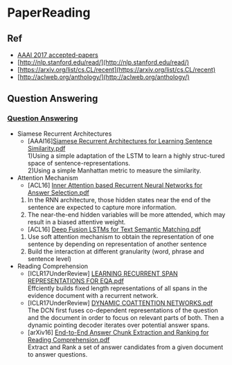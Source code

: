 # PaperReading

## Ref
- [AAAI 2017 accepted-papers](http://www.aaai.org/Conferences/AAAI/2017/aaai17accepted-papers.pdf)
- [http://nlp.stanford.edu/read/](http://nlp.stanford.edu/read/)
- [https://arxiv.org/list/cs.CL/recent](https://arxiv.org/list/cs.CL/recent)
- [http://aclweb.org/anthology/](http://aclweb.org/anthology/)  

## Question Answering

### [Question Answering](https://github.com/ECNUICA/PaperReading/tree/master/Question%20Answering)
- Siamese Recurrent Architectures
  - [AAAI16][Siamese Recurrent Architectures for Learning Sentence Similarity.pdf](https://github.com/ECNUICA/PaperReading/blob/master/Question%20Answering/1-AAAI16-Mueller-Siamese%20Recurrent%20Architectures%20for%20Learning%20Sentence%20Similarity.pdf)  
  1)Using a simple adaptation of the LSTM to learn a highly struc-tured space of sentence-representations.  
  2)Using a simple Manhattan metric to measure the similarity.
- Attention Mechanism
  - [ACL16] [Inner Attention based Recurrent Neural Networks for Answer Selection.pdf](https://github.com/ECNUICA/PaperReading/blob/master/Question%20Answering/3-ACL16-CAS-Inner%20Attention%20based%20Recurrent%20Neural%20Networks%20for%20Answer%20Selection.pdf)  
  1) In the RNN architecture, those hidden states near the end of the sentence are expected to capture more information.  
  2) The near-the-end hidden variables will be more attended, which may result in a biased attentive weight.  
  - [ACL16] [Deep Fusion LSTMs for Text Semantic Matching.pdf](https://github.com/ECNUICA/PaperReading/blob/master/Question%20Answering/4-ACL16-FDU-Deep%20Fusion%20LSTMs%20for%20Text%20Semantic%20Matching.pdf)  
  1) Use soft attention mechanism to obtain the representation of one sentence by depending on representation of another sentence  
  2) Build the interaction at different granularity (word, phrase and sentence level)  
- Reading Comprehension
  - [ICLR17UnderReview] [LEARNING RECURRENT SPAN REPRESENTATIONS FOR EQA.pdf](https://github.com/ECNUICA/PaperReading/blob/master/Question%20Answering/5-ICLR17UnderReview-LEARNING%20RECURRENT%20SPAN%20REPRESENTATIONS%20FOR%20EQA.pdf)  
  Effciently builds fixed length representations of all spans in the evidence document with a recurrent network.  
  - [ICLR17UnderReview] [DYNAMIC COATTENTION NETWORKS.pdf](https://github.com/ECNUICA/PaperReading/blob/master/Question%20Answering/6-ICLR17UnderReview-DYNAMIC%20COATTENTION%20NETWORKS.pdf)  
  The DCN first fuses co-dependent representations of the question and the document in order to focus on relevant parts of both. Then a dynamic pointing decoder iterates over potential answer spans.  
  - [arXiv16] [End-to-End Answer Chunk Extraction and Ranking for Reading Comprehension.pdf](https://github.com/ECNUICA/PaperReading/blob/master/Question%20Answering/7-arXiv16-IBM-Waston-End-to-End%20Answer%20Chunk%20Extraction%20and%20Ranking%20for%20Reading%20Comprehension.pdf)  
  Extract and Rank a set of answer candidates from a given document to answer questions.
